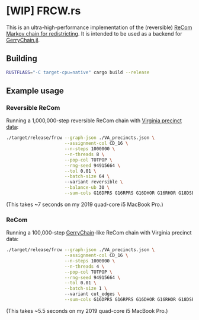 # [WIP] FRCW.rs

This is an ultra-high-performance implementation of the (reversible) [ReCom Markov chain for redistricting](https://arxiv.org/abs/1911.05725). It is intended to be used as a backend for [GerryChain.jl](https://github.com/mggg/GerryChainJulia/).

## Building
```sh
RUSTFLAGS="-C target-cpu=native" cargo build --release
```

## Example usage

### Reversible ReCom
Running a 1,000,000-step reversible ReCom chain with [Virginia precinct data](https://github.com/mggg-states/VA-shapefiles):

```sh
./target/release/frcw --graph-json ./VA_precincts.json \
                      --assignment-col CD_16 \
                      --n-steps 1000000 \
                      --n-threads 8 \
                      --pop-col TOTPOP \
                      --rng-seed 94915664 \
                      --tol 0.01 \
                      --batch-size 64 \ 
                      --variant reversible \
                      --balance-ub 30 \
                      --sum-cols G16DPRS G16RPRS G16DHOR G16RHOR G18DSEN G18RSEN > va_revrecom.jsonl
```

(This takes ~7 seconds on my 2019 quad-core i5 MacBook Pro.)


### ReCom
Running a 100,000-step [GerryChain](https://github.com/mggg/gerrychain)-like ReCom chain with Virginia precinct data:
```sh
./target/release/frcw --graph-json ./VA_precincts.json \
                      --assignment-col CD_16 \
                      --n-steps 1000000 \
                      --n-threads 4 \
                      --pop-col TOTPOP \
                      --rng-seed 94915664 \
                      --tol 0.01 \
                      --batch-size 1 \ 
                      --variant cut_edges \
                      --sum-cols G16DPRS G16RPRS G16DHOR G16RHOR G18DSEN G18RSEN > va_recom.jsonl
```

(This takes ~5.5 seconds on my 2019 quad-core i5 MacBook Pro.)

